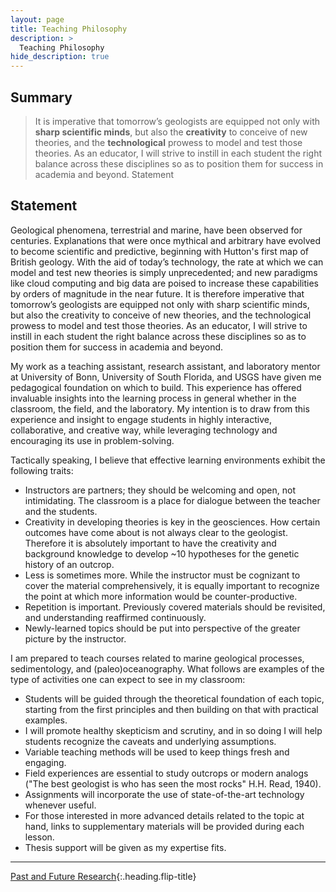 ```yaml
---
layout: page
title: Teaching Philosophy
description: >
  Teaching Philosophy
hide_description: true
---
```


## Summary

>It is imperative that tomorrow’s geologists are equipped not only with **sharp scientific minds**, but also the **creativity** to conceive of new theories, and the **technological** prowess to model and test those theories. As an educator, I will strive to instill in each student the right balance across these disciplines so as to position them for success in academia and beyond.
Statement

## Statement

Geological phenomena, terrestrial and marine, have been observed for centuries. Explanations that were once mythical and arbitrary have evolved to become scientific and predictive, beginning with Hutton's first map of British geology. With the aid of today’s technology, the rate at which we can model and test new theories is simply unprecedented; and new paradigms like cloud computing and big data are poised to increase these capabilities by orders of magnitude in the near future. It is therefore imperative that tomorrow’s geologists are equipped not only with sharp scientific minds, but also the creativity to conceive of new theories, and the technological prowess to model and test those theories. As an educator, I will strive to instill in each student the right balance across these disciplines so as to position them for success in academia and beyond.

My work as a teaching assistant, research assistant, and laboratory mentor at University of Bonn, University of South Florida, and USGS have given me pedagogical foundation on which to build. This experience has offered invaluable insights into the learning process in general whether in the classroom, the field, and the laboratory. My intention is to draw from this experience and insight to engage students in highly interactive, collaborative, and creative way, while leveraging technology and encouraging its use in problem-solving.

Tactically speaking, I believe that effective learning environments exhibit the following traits:

- Instructors are partners; they should be welcoming and open, not intimidating. The classroom is a place for dialogue between the teacher and the students.
- Creativity in developing theories is key in the geosciences. How certain outcomes have come about is not always clear to the geologist. Therefore it is absolutely important to have the creativity and background knowledge to develop ~10 hypotheses for the genetic history of an outcrop.
- Less is sometimes more. While the instructor must be cognizant to cover the material comprehensively, it is equally important to recognize the point at which more information would be counter-productive.
- Repetition is important. Previously covered materials should be revisited, and understanding reaffirmed continuously.
- Newly-learned topics should be put into perspective of the greater picture by the instructor.

I am prepared to teach courses related to marine geological processes, sedimentology, and (paleo)oceanography. What follows are examples of the type of activities one can expect to see in my classroom:

- Students will be guided through the theoretical foundation of each topic, starting from the first principles and then building on that with practical examples.
- I will promote healthy skepticism and scrutiny, and in so doing I will help students recognize the caveats and underlying assumptions.
- Variable teaching methods will be used to keep things fresh and engaging.
- Field experiences are essential to study outcrops or modern analogs ("The best geologist is who has seen the most rocks" H.H. Read, 1940).
- Assignments will incorporate the use of state-of-the-art technology whenever useful.
- For those interested in more advanced details related to the topic at hand, links to supplementary materials will be provided during each lesson.
- Thesis support will be given as my expertise fits.

---
[Past and Future Research]{:.heading.flip-title}

[Past and Future Research]: pastandfutureresearch.md